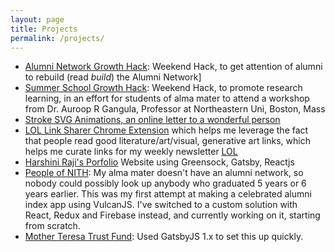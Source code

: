 ```yaml
---
layout: page
title: Projects
permalink: /projects/
---
```


- [Alumni Network Growth Hack](http://gdad-s-river.github.io/alma-connect-growth-hack/): Weekend Hack, to get attention of alumni to rebuild (read *build*) the Alumni Network]
- [Summer School Growth Hack](http://gdad-s-river.github.io/summer-school-nith/): Weekend Hack, to promote research learning, in an effort for students of alma mater to attend a workshop from Dr. Auroop R Gangula, Professor at Northeastern Uni, Boston, Mass
- [Stroke SVG Animations, an online letter to a wonderful person](https://gdad-s-river.github.io/bhavri.github.io/)
- [LOL Link Sharer Chrome Extension](https://chrome.google.com/webstore/detail/lol-link-sharer/jjllphofpikbebeielgakcpinafagmnn) which helps me leverage the fact that people read good literature/art/visual, generative art links, which helps me curate links for my weekly newsletter [LOL](https://gdad-s-river.github.io/lol)
- [Harshini Raji's Porfolio](https://github.com/gdad-s-river/harshini-portfolio) Website using Greensock, Gatsby, Reactjs
- [People of NITH](https://github.com/gdad-s-river/Vulcan-People-of-NITH/tree/peepsofnith): My alma mater doesn't have an alumni network, so nobody could possibly look up anybody who graduated 5 years or 6 years earlier. This was my first attempt at making a celebrated alumni index app using VulcanJS. I've switched to a custom solution with React, Redux and Firebase instead, and currently working on it, starting from scratch.
- [Mother Teresa Trust Fund](https://motherteresa-welfaretrust.github.io): Used GatsbyJS 1.x to set this up quickly.

